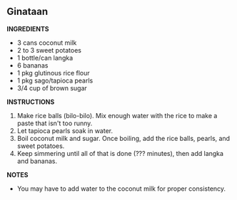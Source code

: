 ## Ginataan

**INGREDIENTS**

- 3 cans coconut milk
- 2 to 3 sweet potatoes
- 1 bottle/can langka
- 6 bananas
- 1 pkg glutinous rice flour
- 1 pkg sago/tapioca pearls
- 3/4 cup of brown sugar

**INSTRUCTIONS**

1. Make rice balls (bilo-bilo). Mix enough water with the rice to make a paste that isn't too runny.
1. Let tapioca pearls soak in water.
1. Boil coconut milk and sugar. Once boiling, add the rice balls, pearls, and sweet potatoes.
1. Keep simmering until all of that is done (??? minutes), then add langka and bananas.

**NOTES**

- You may have to add water to the coconut milk for proper consistency.


